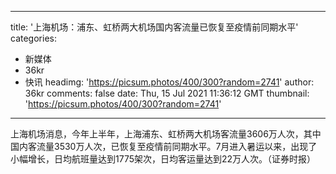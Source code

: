 
---
title: '上海机场：浦东、虹桥两大机场国内客流量已恢复至疫情前同期水平'
categories: 
 - 新媒体
 - 36kr
 - 快讯
headimg: 'https://picsum.photos/400/300?random=2741'
author: 36kr
comments: false
date: Thu, 15 Jul 2021 11:36:12 GMT
thumbnail: 'https://picsum.photos/400/300?random=2741'
---

<div>   
上海机场消息，今年上半年，上海浦东、虹桥两大机场客流量3606万人次，其中国内客流量3530万人次，已恢复至疫情前同期水平。7月进入暑运以来，出现了小幅增长，日均航班量达到1775架次，日均客运量达到22万人次。（证券时报）  
</div>
            
